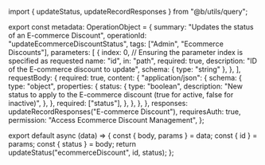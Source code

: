 import { updateStatus, updateRecordResponses } from "@b/utils/query";

export const metadata: OperationObject = {
  summary: "Updates the status of an E-commerce Discount",
  operationId: "updateEcommerceDiscountStatus",
  tags: ["Admin", "Ecommerce Discounts"],
  parameters: [
    {
      index: 0, // Ensuring the parameter index is specified as requested
      name: "id",
      in: "path",
      required: true,
      description: "ID of the E-commerce discount to update",
      schema: { type: "string" },
    },
  ],
  requestBody: {
    required: true,
    content: {
      "application/json": {
        schema: {
          type: "object",
          properties: {
            status: {
              type: "boolean",
              description:
                "New status to apply to the E-commerce discount (true for active, false for inactive)",
            },
          },
          required: ["status"],
        },
      },
    },
  },
  responses: updateRecordResponses("E-commerce Discount"),
  requiresAuth: true,
  permission: "Access Ecommerce Discount Management",
};

export default async (data) => {
  const { body, params } = data;
  const { id } = params;
  const { status } = body;
  return updateStatus("ecommerceDiscount", id, status);
};
